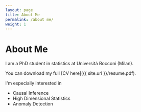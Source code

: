 ```yaml
---
layout: page
title: About Me
permalink: /about me/
weight: 1
---
```


# **About Me**

I am a PhD student in statistics at Università Bocconi (Milan).

You can download my full [CV here]({{ site.url }}/resume.pdf).

I'm especially interested in
* Causal Inference
* High Dimensional Statistics
* Anomaly Detection

